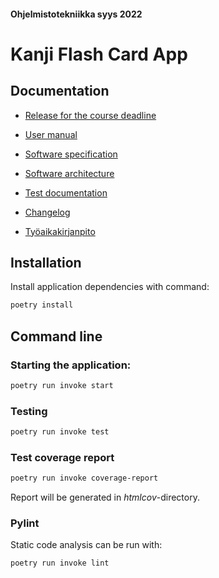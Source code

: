 #### Ohjelmistotekniikka syys 2022

# Kanji Flash Card App


## Documentation

* [Release for the course deadline](https://github.com/johannalehto/ot-harjoitustyo/releases/tag/deadline)

* [User manual](https://github.com/johannalehto/ot-harjoitustyo/blob/main/kanji-app/documentation/user_manual.md)

* [Software specification](https://github.com/johannalehto/ot-harjoitustyo/blob/master/kanji-app/documentation/software_specification.md)

* [Software architecture](https://github.com/johannalehto/ot-harjoitustyo/blob/master/kanji-app/documentation/software_architecture.md)

* [Test documentation](https://github.com/johannalehto/ot-harjoitustyo/blob/main/kanji-app/documentation/test_documentation.md)

* [Changelog](https://github.com/johannalehto/ot-harjoitustyo/blob/master/kanji-app/documentation/changelog.md)

* [Työaikakirjanpito](https://github.com/johannalehto/ot-harjoitustyo/blob/master/kanji-app/documentation/tyoaikakirjanpito.md)


## Installation


Install application dependencies with command:

```bash
poetry install
```


## Command line

### Starting the application: 

```bash
poetry run invoke start
```

### Testing

```bash
poetry run invoke test
```

### Test coverage report

```bash
poetry run invoke coverage-report
```

Report will be generated in _htmlcov_-directory.

### Pylint

Static code analysis can be run with:

```bash
poetry run invoke lint
```




